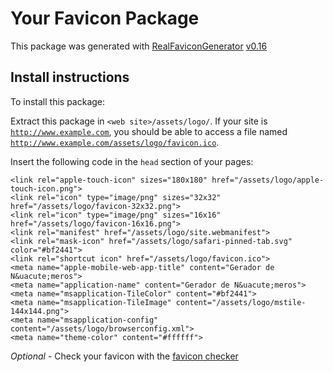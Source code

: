 # Your Favicon Package

This package was generated with [RealFaviconGenerator](https://realfavicongenerator.net/) [v0.16](https://realfavicongenerator.net/change_log#v0.16)

## Install instructions

To install this package:

Extract this package in <code>&lt;web site&gt;/assets/logo/</code>. If your site is <code>http://www.example.com</code>, you should be able to access a file named <code>http://www.example.com/assets/logo/favicon.ico</code>.

Insert the following code in the `head` section of your pages:

    <link rel="apple-touch-icon" sizes="180x180" href="/assets/logo/apple-touch-icon.png">
    <link rel="icon" type="image/png" sizes="32x32" href="/assets/logo/favicon-32x32.png">
    <link rel="icon" type="image/png" sizes="16x16" href="/assets/logo/favicon-16x16.png">
    <link rel="manifest" href="/assets/logo/site.webmanifest">
    <link rel="mask-icon" href="/assets/logo/safari-pinned-tab.svg" color="#bf2441">
    <link rel="shortcut icon" href="/assets/logo/favicon.ico">
    <meta name="apple-mobile-web-app-title" content="Gerador de N&uacute;meros">
    <meta name="application-name" content="Gerador de N&uacute;meros">
    <meta name="msapplication-TileColor" content="#bf2441">
    <meta name="msapplication-TileImage" content="/assets/logo/mstile-144x144.png">
    <meta name="msapplication-config" content="/assets/logo/browserconfig.xml">
    <meta name="theme-color" content="#ffffff">

*Optional* - Check your favicon with the [favicon checker](https://realfavicongenerator.net/favicon_checker)